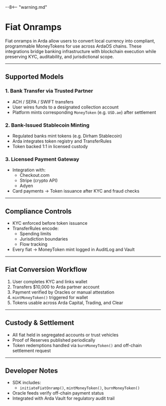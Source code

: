 --8<-- "warning.md"

# Fiat Onramps

Fiat onramps in Arda allow users to convert local currency into compliant, programmable MoneyTokens for use across ArdaOS chains. These integrations bridge banking infrastructure with blockchain execution while preserving KYC, auditability, and jurisdictional scope.

---

## Supported Models

### 1. **Bank Transfer via Trusted Partner**

- ACH / SEPA / SWIFT transfers
- User wires funds to a designated collection account
- Platform mints corresponding `MoneyToken` (e.g. `USD.ae`) after settlement

### 2. **Bank-Issued Stablecoin Minting**

- Regulated banks mint tokens (e.g. Dirham Stablecoin)
- Arda integrates token registry and TransferRules
- Token backed 1:1 in licensed custody

### 3. **Licensed Payment Gateway**

- Integration with:
  - Checkout.com
  - Stripe (crypto API)
  - Adyen
- Card payments → Token issuance after KYC and fraud checks

---

## Compliance Controls

- KYC enforced before token issuance
- TransferRules encode:
  - Spending limits
  - Jurisdiction boundaries
  - Flow tracking
- Every fiat → MoneyToken mint logged in AuditLog and Vault

---

## Fiat Conversion Workflow

1. User completes KYC and links wallet
2. Transfers $10,000 to Arda partner account
3. Payment verified by Oracles or manual attestation
4. `mintMoneyToken()` triggered for wallet
5. Tokens usable across Arda Capital, Trading, and Clear

---

## Custody & Settlement

- All fiat held in segregated accounts or trust vehicles
- Proof of Reserves published periodically
- Token redemptions handled via `burnMoneyToken()` and off-chain settlement request

---

## Developer Notes

- SDK includes:
  - `initiateFiatOnramp()`, `mintMoneyToken()`, `burnMoneyToken()`
- Oracle feeds verify off-chain payment status
- Integrated with Arda Vault for regulatory audit trail
